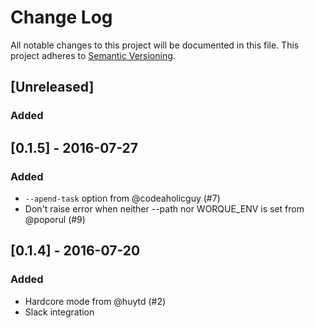 # Change Log
All notable changes to this project will be documented in this file.
This project adheres to [Semantic Versioning](http://semver.org/).

## [Unreleased]
### Added

## [0.1.5] - 2016-07-27
### Added
- `--apend-task` option from @codeaholicguy (#7)
- Don't raise error when neither --path nor WORQUE_ENV is set from @poporul (#9)

## [0.1.4] - 2016-07-20
### Added
- Hardcore mode from @huytd (#2)
- Slack integration
